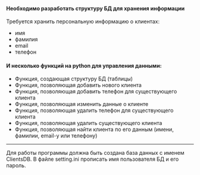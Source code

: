 #### Необходимо разработать структуру БД для хранения информации 
Требуется хранить персональную информацию о клиентах:

* имя
* фамилия
* email
* телефон
#### И несколько функций на python для управления данными:

* Функция, создающая структуру БД (таблицы)
* Функция, позволяющая добавить нового клиента
* Функция, позволяющая добавить телефон для существующего клиента
* Функция, позволяющая изменить данные о клиенте
* Функция, позволяющая удалить телефон для существующего клиента
* Функция, позволяющая удалить существующего клиента
* Функция, позволяющая найти клиента по его данным (имени, фамилии, email-у или телефону)

***
Для работы программы должна быть создана база данных с именем ClientsDB. 
В файле setting.ini прописать имя пользователя БД и его пароль.